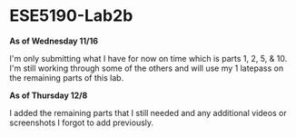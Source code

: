 # ESE5190-Lab2b

**As of Wednesday 11/16**

I'm only submitting what I have for now on time which is parts 1, 2, 5, & 10. I'm still working through some of the others and will use my 1 latepass on the remaining parts of this lab. 


**As of Thursday 12/8**

I added the remaining parts that I still needed and any additional videos or screenshots I forgot to add previously.
